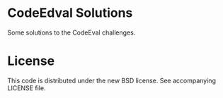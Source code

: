 CodeEdval Solutions
===================

Some solutions to the CodeEval challenges.

License
=======

This code is distributed under the new BSD license.
See accompanying LICENSE file.
